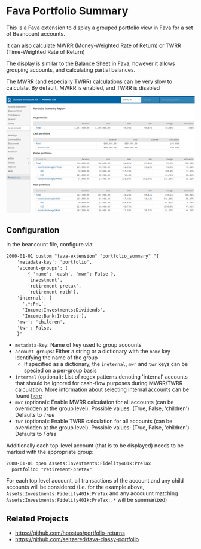 # Fava Portfolio Summary
This is a Fava extension to display a grouped portfolio view in Fava for a set of Beancount accounts.

It can also calculate MWRR (Money-Weighted Rate of Return) or TWRR (Time-Weighted Rate of Return)

The display is similar to the Balance Sheet in Fava, however it allows grouping accounts, and calculating
partial balances.

The MWRR (and especially TWRR) calculations can be very slow to calculate.  By default, MWRR is enabled, and TWRR is disabled

![Screenshot](example/PortfolioSummary.png)

## Configuration
In the beancount file, configure via:
```
2000-01-01 custom "fava-extension" "portfolio_summary" "{
    'metadata-key': 'portfolio',
    'account-groups': (
        { 'name': 'cash', 'mwr': False },
        'investment',
        'retirement-pretax',
        'retirement-roth'),
    'internal': (
      '.*:PnL',
      'Income:Investments:Dividends',
      'Income:Bank:Interest'),
    'mwr': 'children',
    'twr': False,
    }"
```
  * `metadata-key`: Name of key used to group accounts
  * `account-groups`: Either a string or a dictionary with the `name` key identifying the name of the group
    * If specified as a dictionary, the `ineternal`, `mwr` and `twr` keys can be specied on a per-group basis
  * `internal` (optional): List of regex patterns denoting 'internal' accounts that should be ignored for cash-flow purposes
    during MWRR/TWRR calculation.  More information about selecting internal accounts can be found
    [here](https://github.com/hoostus/portfolio-returns#external-vs-internal-cashflows)
  * `mwr` (optional): Enable MWRR calculation for all accounts (can be overridden at the group level).
    Possible values: (True, False, 'children') Defaults to *True*
  * `twr` (optional): Enable TWRR calculation for all accounts (can be overridden at the group level).
    Possible values: (True, False, 'children') Defaults to *False*

Additionally each top-level account (that is to be displayed) needs to be marked with the appropriate group:
```
2000-01-01 open Assets:Investments:Fidelity401k:PreTax
  portfolio: "retirement-pretax"
```
For each top level account, all transactions of the account and any child accounts will be considered (I.e. for the example above,
`Assets:Investments:Fidelity401k:PreTax` and any accouunt matching `Assets:Investments:Fidelity401k:PreTax:.*` will be summarized)

## Related Projects
  * https://github.com/hoostus/portfolio-returns
  * https://github.com/seltzered/fava-classy-portfolio

